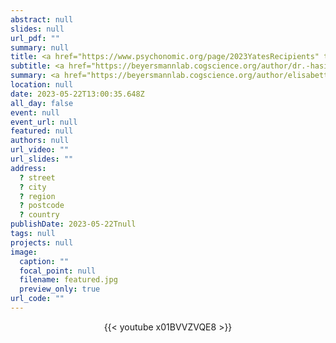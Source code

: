 ```yaml
---
abstract: null
slides: null
url_pdf: ""
summary: null
title: <a href="https://www.psychonomic.org/page/2023YatesRecipients" target="_blank">2023 J. Frank Yates Student Conference Award</a>
subtitle: <a href="https://beyersmannlab.cogscience.org/author/dr.-hasibe-kahraman/" target="_blank">Dr. Hasibe Kahraman</a> received this competitive award for her project The two languages of the bilingual mind: an EEG study into cross-language morphological transfer. Congratulations Hasibe!
summary: <a href="https://beyersmannlab.cogscience.org/author/elisabetta-de-simone/" target="_blank">Elisabetta DeSimone</a> was tasked with creating an engaging video summary of her research (22 May 2023).
location: null
date: 2023-05-22T13:00:35.648Z
all_day: false
event: null
event_url: null
featured: null
authors: null
url_video: ""
url_slides: ""
address:
  ? street
  ? city
  ? region
  ? postcode
  ? country
publishDate: 2023-05-22Tnull
tags: null
projects: null
image:
  caption: ""
  focal_point: null
  filename: featured.jpg
  preview_only: true
url_code: ""
---
```


<center>{{< youtube x01BVVZVQE8 >}}</center>
